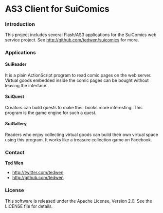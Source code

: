 AS3 Client for SuiComics
========================

### Introduction

This project includes several Flash/AS3 applications for the SuiComics web service project. See http://github.com/tedwen/suicomics for more.

### Applications

#### SuiReader

It is a plain ActionScript program to read comic pages on the web server.  Virtual goods embedded inside the comic pages can be bought without leaving the interface.

#### SuiQuest

Creators can build quests to make their books more interesting. This program is the game engine for such a quest.

#### SuiGallery

Readers who enjoy collecting virtual goods can build their own virtual space using this program. It works like a treasure collection game on Facebook.

### Contact

**Ted Wen**

+ http://twitter.com/tedwen
+ http://github.com/tedwen

### License

This software is released under the Apache License, Version 2.0. See the LICENSE file for details.